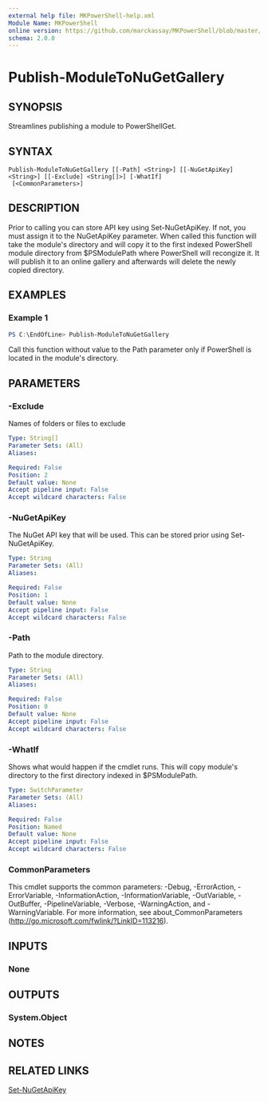 ```yaml
---
external help file: MKPowerShell-help.xml
Module Name: MKPowerShell
online version: https://github.com/marckassay/MKPowerShell/blob/master/docs/Publish-ModuleToNuGetGallery.md
schema: 2.0.0
---
```


# Publish-ModuleToNuGetGallery

## SYNOPSIS
Streamlines publishing a module to PowerShellGet.

## SYNTAX

```
Publish-ModuleToNuGetGallery [[-Path] <String>] [[-NuGetApiKey] <String>] [[-Exclude] <String[]>] [-WhatIf]
 [<CommonParameters>]
```

## DESCRIPTION
Prior to calling you can store API key using Set-NuGetApiKey.  If not, you must assign it to the NuGetApiKey parameter.  When called this function will take the module's directory and will copy it to the first indexed PowerShell module directory from $PSModulePath where PowerShell will recongize it.  It will publish it to an online gallery and afterwards will delete the newly copied directory.

## EXAMPLES

### Example 1
```powershell
PS C:\EndOfLine> Publish-ModuleToNuGetGallery
```

Call this function without value to the Path parameter only if PowerShell is located in the module's directory.

## PARAMETERS

### -Exclude
Names of folders or files to exclude

```yaml
Type: String[]
Parameter Sets: (All)
Aliases:

Required: False
Position: 2
Default value: None
Accept pipeline input: False
Accept wildcard characters: False
```

### -NuGetApiKey
The NuGet API key that will be used.  This can be stored prior using Set-NuGetApiKey.

```yaml
Type: String
Parameter Sets: (All)
Aliases:

Required: False
Position: 1
Default value: None
Accept pipeline input: False
Accept wildcard characters: False
```

### -Path
Path to the module directory.

```yaml
Type: String
Parameter Sets: (All)
Aliases:

Required: False
Position: 0
Default value: None
Accept pipeline input: False
Accept wildcard characters: False
```

### -WhatIf
Shows what would happen if the cmdlet runs.  This will copy module's directory to the first directory indexed in $PSModulePath.

```yaml
Type: SwitchParameter
Parameter Sets: (All)
Aliases:

Required: False
Position: Named
Default value: None
Accept pipeline input: False
Accept wildcard characters: False
```

### CommonParameters
This cmdlet supports the common parameters: -Debug, -ErrorAction, -ErrorVariable, -InformationAction, -InformationVariable, -OutVariable, -OutBuffer, -PipelineVariable, -Verbose, -WarningAction, and -WarningVariable. For more information, see about_CommonParameters (http://go.microsoft.com/fwlink/?LinkID=113216).

## INPUTS

### None

## OUTPUTS

### System.Object

## NOTES

## RELATED LINKS

[Set-NuGetApiKey](https://github.com/marckassay/MKPowerShell/blob/master/docs/Set-NuGetApiKey.md)
